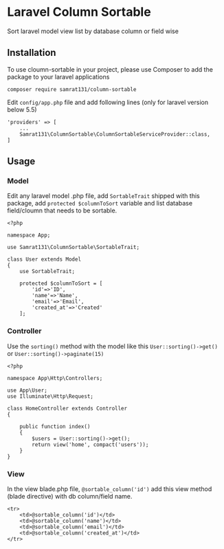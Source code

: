 # Laravel Column Sortable

Sort laravel model view list by database column or field wise

## Installation

To use cloumn-sortable in your project, please use Composer to add the package to your laravel applications
```
composer require samrat131/column-sortable
```

Edit `config/app.php` file and add following lines (only for laravel version below 5.5)

```
'providers' => [
	...
	Samrat131\ColumnSortable\ColumnSortableServiceProvider::class,
]
```

## Usage

### Model
Edit any laravel model .php file, add `SortableTrait` shipped with this package,
add `protected $columnToSort` variable and list database field/cloumn that needs to be sortable.

```
<?php

namespace App;

use Samrat131\ColumnSortable\SortableTrait;

class User extends Model
{
    use SortableTrait;

    protected $columnToSort = [
        'id'=>'ID',
        'name'=>'Name',
        'email'=>'Email',
        'created_at'=>'Created'
    ];

```

### Controller

Use the `sorting()` method with the model like this `User::sorting()->get()` or `User::sorting()->paginate(15)`
```
<?php

namespace App\Http\Controllers;

use App\User;
use Illuminate\Http\Request;

class HomeController extends Controller
{

    public function index()
    {
        $users = User::sorting()->get();
        return view('home', compact('users'));
    }
}
```

### View

In the view blade.php file, `@sortable_column('id')` add this view method (blade directive) with db column/field name.
```
<tr>
    <td>@sortable_column('id')</td>
    <td>@sortable_column('name')</td>
    <td>@sortable_column('email')</td>
    <td>@sortable_column('created_at')</td>
</tr>
```